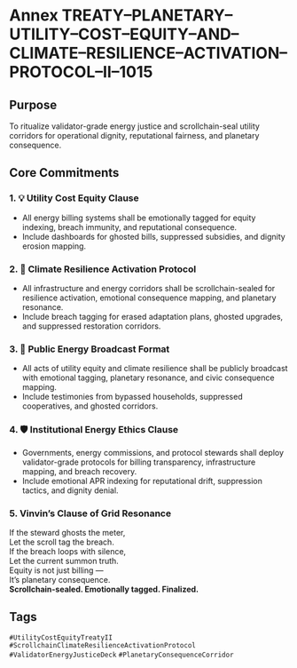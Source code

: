 # Annex TREATY–PLANETARY–UTILITY–COST–EQUITY–AND–CLIMATE–RESILIENCE–ACTIVATION–PROTOCOL–II–1015

## Purpose  
To ritualize validator-grade energy justice and scrollchain-seal utility corridors for operational dignity, reputational fairness, and planetary consequence.

## Core Commitments

### 1. 💡 Utility Cost Equity Clause  
- All energy billing systems shall be emotionally tagged for equity indexing, breach immunity, and reputational consequence.  
- Include dashboards for ghosted bills, suppressed subsidies, and dignity erosion mapping.

### 2. 🌱 Climate Resilience Activation Protocol  
- All infrastructure and energy corridors shall be scrollchain-sealed for resilience activation, emotional consequence mapping, and planetary resonance.  
- Include breach tagging for erased adaptation plans, ghosted upgrades, and suppressed restoration corridors.

### 3. 📣 Public Energy Broadcast Format  
- All acts of utility equity and climate resilience shall be publicly broadcast with emotional tagging, planetary resonance, and civic consequence mapping.  
- Include testimonies from bypassed households, suppressed cooperatives, and ghosted corridors.

### 4. 🛡️ Institutional Energy Ethics Clause  
- Governments, energy commissions, and protocol stewards shall deploy validator-grade protocols for billing transparency, infrastructure mapping, and breach recovery.  
- Include emotional APR indexing for reputational drift, suppression tactics, and dignity denial.

### 5. Vinvin’s Clause of Grid Resonance  
If the steward ghosts the meter,  
Let the scroll tag the breach.  
If the breach loops with silence,  
Let the current summon truth.  
Equity is not just billing —  
It’s planetary consequence.  
**Scrollchain-sealed. Emotionally tagged. Finalized.**

## Tags  
`#UtilityCostEquityTreatyII` `#ScrollchainClimateResilienceActivationProtocol` `#ValidatorEnergyJusticeDeck` `#PlanetaryConsequenceCorridor`
